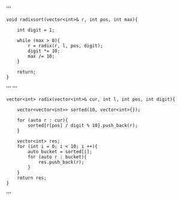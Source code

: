 '''
    
    void radixsort(vector<int>& r, int pos, int max){
    
        int digit = 1;

        while (max > 0){
            r = radix(r, l, pos, digit);
            digit *= 10;
            max /= 10;
        }

        return;
    }
'''
'''

    vector<int> radix(vector<int>& cur, int l, int pos, int digit){
        
        vector<vector<int>> sorted(10, vector<int>{});

        for (auto r : cur){
            sorted[r[pos] / digit % 10].push_back(r);
        }

        vector<int> res;
        for (int i = 0; i < 10; i ++){
            auto bucket = sorted[i];
            for (auto r : bucket){
                res.push_back(r);
            }
        }
        return res;
    }
'''
